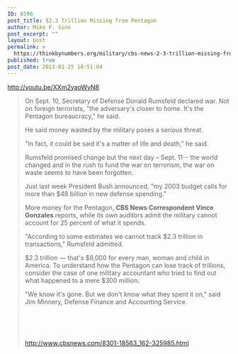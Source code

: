 ```yaml
---
ID: 8196
post_title: $2.3 Trillion Missing from Pentagon
author: Mike P. Sinn
post_excerpt: ""
layout: post
permalink: >
  https://thinkbynumbers.org/military/cbs-news-2-3-trillion-missing-from-pentagon/
published: true
post_date: 2013-01-25 18:51:04
---
```

http://youtu.be/XXm2yaoWyN8

<blockquote>On Sept. 10, Secretary of Defense Donald Rumsfeld declared war. Not on foreign terrorists, "the adversary's closer to home. It's the Pentagon bureaucracy," he said.

He said money wasted by the military poses a serious threat.

"In fact, it could be said it's a matter of life and death," he said.

Rumsfeld promised change but the next day – Sept. 11-- the world changed and in the rush to fund the war on terrorism, the war on waste seems to have been forgotten.

Just last week President Bush announced, "my 2003 budget calls for more than $48 billion in new defense spending."

More money for the Pentagon, <b>CBS News Correspondent Vince Gonzales</b> reports, while its own auditors admit the military cannot account for 25 percent of what it spends.

"According to some estimates we cannot track $2.3 trillion in transactions," Rumsfeld admitted.

$2.3 trillion — that's $8,000 for every man, woman and child in America. To understand how the Pentagon can lose track of trillions, consider the case of one military accountant who tried to find out what happened to a mere $300 million.

"We know it's gone. But we don't know what they spent it on," said Jim Minnery, Defense Finance and Accounting Service.

&nbsp;

&nbsp;

<a href="http://www.cbsnews.com/news/the-war-on-waste/">http://www.cbsnews.com/8301-18563_162-325985.html</a></blockquote>